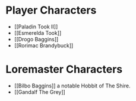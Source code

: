 # Player Characters
* [[Paladin Took II]]
* [[Esmerelda Took]]
* [[Drogo Baggins]]
* [[Rorimac Brandybuck]]

# Loremaster Characters
* [[Bilbo Baggins]] a notable Hobbit of The Shire.
* [[Gandalf The Grey]]